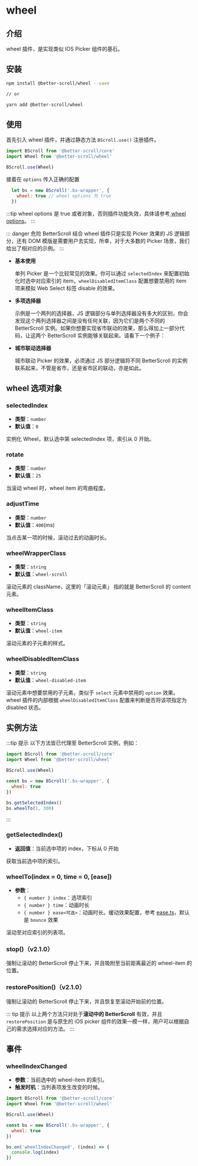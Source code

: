 # wheel

## 介绍

wheel 插件，是实现类似 IOS Picker 组件的基石。

## 安装

```bash
npm install @better-scroll/wheel --save

// or

yarn add @better-scroll/wheel
```

## 使用

首先引入 wheel 插件，并通过静态方法 `BScroll.use()` 注册插件。

```js
import BScroll from '@better-scroll/core'
import Wheel from '@better-scroll/wheel'

BScroll.use(Wheel)
```

接着在 `options` 传入正确的配置

```js
  let bs = new BScroll('.bs-wrapper', {
    wheel: true // wheel options 为 true
  })
```

:::tip
wheel options 是 true 或者对象，否则插件功能失效，具体请参考[ wheel options](./wheel.html#wheel-选项对象)。
:::

::: danger 危险
BetterScroll 结合 wheel 插件只是实现 Picker 效果的 JS 逻辑部分，还有 DOM 模版是需要用户去实现，所幸，对于大多数的 Picker 场景，我们给出了相对应的示例。
:::

- **基本使用**

  <demo qrcode-url="picker/one-column" :render-code="true">
    <template slot="code-template">
      <<< @/examples/vue/components/picker/one-column.vue?template
    </template>
    <template slot="code-script">
      <<< @/examples/vue/components/picker/one-column.vue?script
    </template>
    <template slot="code-style">
      <<< @/examples/vue/components/picker/one-column.vue?style
    </template>
    <picker-one-column slot="demo"></picker-one-column>
  </demo>

  单列 Picker 是一个比较常见的效果。你可以通过 `selectedIndex` 来配置初始化时选中对应索引的 item，`wheelDisabledItemClass` 配置想要禁用的 item 项来模拟 Web Select 标签 disable 的效果。

- **多项选择器**

  <demo qrcode-url="picker/double-column">
    <template slot="code-template">
      <<< @/examples/vue/components/picker/double-column.vue?template
    </template>
    <template slot="code-script">
      <<< @/examples/vue/components/picker/double-column.vue?script
    </template>
    <template slot="code-style">
      <<< @/examples/vue/components/picker/double-column.vue?style
    </template>
    <picker-double-column slot="demo"></picker-double-column>
  </demo>

  示例是一个两列的选择器，JS 逻辑部分与单列选择器没有多大的区别，你会发现这个两列选择器之间是没有任何关联，因为它们是两个不同的 BetterScroll 实例。如果你想要实现省市联动的效果，那么得加上一部分代码，让这两个 BetterScroll 实例能够关联起来。请看下一个例子：

- **城市联动选择器**

  <demo qrcode-url="picker/linkage-column">
    <template slot="code-template">
      <<< @/examples/vue/components/picker/linkage-column.vue?template
    </template>
    <template slot="code-script">
      <<< @/examples/vue/components/picker/linkage-column.vue?script
    </template>
    <template slot="code-style">
      <<< @/examples/vue/components/picker/linkage-column.vue?style
    </template>
    <picker-linkage-column slot="demo"></picker-linkage-column>
  </demo>

  城市联动 Picker 的效果，必须通过 JS 部分逻辑将不同 BetterScroll 的实例联系起来，不管是省市，还是省市区的联动，亦是如此。

## wheel 选项对象

### selectedIndex

  - **类型**：`number`
  - **默认值**：`0`

  实例化 Wheel，默认选中第 selectedIndex 项，索引从 0 开始。

### rotate

  - **类型**：`number`
  - **默认值**：`25`

  当滚动 wheel 时，wheel item 的弯曲程度。

### adjustTime

  - **类型**：`number`
  - **默认值**：`400`(ms)

  当点击某一项的时候，滚动过去的动画时长。

### wheelWrapperClass

  - **类型**：`string`
  - **默认值**：`wheel-scroll`

  滚动元素的 className，这里的「滚动元素」 指的就是 BetterScroll 的 content 元素。

### wheelItemClass

  - **类型**：`string`
  - **默认值**：`wheel-item`

  滚动元素的子元素的样式。

### wheelDisabledItemClass

  - **类型**：`string`
  - **默认值**：`wheel-disabled-item`

  滚动元素中想要禁用的子元素，类似于 `select` 元素中禁用的 `option` 效果。wheel 插件的内部根据 `wheelDisabledItemClass` 配置来判断是否将该项指定为 disabled 状态。

## 实例方法

:::tip 提示
以下方法皆已代理至 BetterScroll 实例，例如：

```js
import BScroll from '@better-scroll/core'
import Wheel from '@better-scroll/wheel'

BScroll.use(Wheel)

const bs = new BScroll('.bs-wrapper', {
  wheel: true
})

bs.getSelectedIndex()
bs.wheelTo(1, 300)
```
:::

### getSelectedIndex()

  - **返回值**：当前选中项的 index，下标从 0 开始

  获取当前选中项的索引。

### wheelTo(index = 0, time = 0, [ease])

  - **参数**：
    - `{ number } index`：选项索引
    - `{ number } time`：动画时长
    - `{ number } ease<可选>`：动画时长。缓动效果配置，参考 [ease.ts](https://github.com/ustbhuangyi/better-scroll/blob/dev/packages/shared-utils/src/ease.ts)，默认是 `bounce` 效果

  滚动至对应索引的列表项。

### stop()（v2.1.0）

  强制让滚动的 BetterScroll 停止下来，并且吸附至当前距离最近的 wheel-item 的位置。

### restorePosition()（v2.1.0）

  强制让滚动的 BetterScroll 停止下来，并且恢复至滚动开始前的位置。

::: tip 提示
以上两个方法只对处于**滚动中的 BetterScroll** 有效，并且 `restorePosition` 是与原生的 iOS picker 组件的效果一模一样，用户可以根据自己的需求选择对应的方法。
:::

## 事件

### wheelIndexChanged

  - **参数**：当前选中的 wheel-item 的索引。
  - **触发时机**：当列表项发生改变的时候。

  ```js
  import BScroll from '@better-scroll/core'
  import Wheel from '@better-scroll/wheel'

  BScroll.use(Wheel)

  const bs = new BScroll('.bs-wrapper', {
    wheel: true
  })

  bs.on('wheelIndexChanged', (index) => {
    console.log(index)
  })
  ```